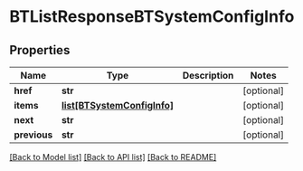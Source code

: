 # BTListResponseBTSystemConfigInfo

## Properties
Name | Type | Description | Notes
------------ | ------------- | ------------- | -------------
**href** | **str** |  | [optional] 
**items** | [**list[BTSystemConfigInfo]**](BTSystemConfigInfo.md) |  | [optional] 
**next** | **str** |  | [optional] 
**previous** | **str** |  | [optional] 

[[Back to Model list]](../README.md#documentation-for-models) [[Back to API list]](../README.md#documentation-for-api-endpoints) [[Back to README]](../README.md)


